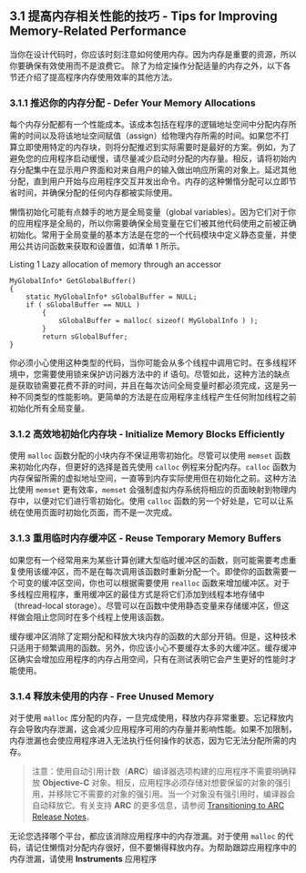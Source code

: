 ## 3.1 提高内存相关性能的技巧 - Tips for Improving Memory-Related Performance

当你在设计代码时，你应该时刻注意如何使用内存。因为内存是重要的资源，所以你要确保有效使用而不是浪费它。 除了为给定操作分配适量的内存之外，以下各节还介绍了提高程序内存使用效率的其他方法。

### 3.1.1 推迟你的内存分配 - Defer Your Memory Allocations

每个内存分配都有一个性能成本。该成本包括在程序的逻辑地址空间中分配内存所需的时间以及将该地址空间赋值（assign）给物理内存所需的时间。如果您不打算立即使用特定的内存块，则将分配推迟到实际需要时是最好的方案。例如，为了避免您的应用程序启动缓慢，请尽量减少启动时分配的内存量。相反，请将初始内存分配集中在显示用户界面和对来自用户的输入做出响应所需的对象上。延迟其他分配，直到用户开始与应用程序交互并发出命令。内存的这种懒惰分配可以立即节省时间，并确保分配的任何内存都被实际使用。

懒惰初始化可能有点棘手的地方是全局变量（global variables）。因为它们对于你的应用程序是全局的，所以你需要确保全局变量在它们被其他代码使用之前被正确初始化。常用于全局变量的基本方法是在您的一个代码模块中定义静态变量，并使用公共访问函数来获取和设置值，如清单 1 所示。

Listing 1  Lazy allocation of memory through an accessor

```
MyGlobalInfo* GetGlobalBuffer()
{
    static MyGlobalInfo* sGlobalBuffer = NULL;
    if ( sGlobalBuffer == NULL )
        {
            sGlobalBuffer = malloc( sizeof( MyGlobalInfo ) );
        }
        return sGlobalBuffer;
}
```

你必须小心使用这种类型的代码，当你可能会从多个线程中调用它时。在多线程环境中，您需要使用锁来保护访问器方法中的 if 语句。尽管如此，这种方法的缺点是获取锁需要花费不菲的时间，并且在每次访问全局变量时都必须完成，这是另一种不同类型的性能影响。更简单的方法是在应用程序主线程产生任何附加线程之前初始化所有全局变量。

### 3.1.2 高效地初始化内存块 - Initialize Memory Blocks Efficiently
使用 `malloc` 函数分配的小块内存不保证用零初始化。尽管可以使用 `memset` 函数来初始化内存，但更好的选择是首先使用 `calloc` 例程来分配内存。`calloc` 函数为内存保留所需的虚拟地址空间，一直等到内存实际使用但在初始化之前。这种方法比使用 `memset` 更有效率，`memset` 会强制虚拟内存系统将相应的页面映射到物理内存中，以便对它们进行零初始化。使用 `calloc` 函数的另一个好处是，它可以让系统在使用页面时初始化页面，而不是一次完成。

### 3.1.3 重用临时内存缓冲区 - Reuse Temporary Memory Buffers
如果您有一个经常用来为某些计算创建大型临时缓冲区的函数，则可能需要考虑重复使用该缓冲区，而不是在每次调用该函数时重新分配一个。即使你的函数需要一个可变的缓冲区空间，你也可以根据需要使用 `realloc` 函数来增加缓冲区。对于多线程应用程序，重用缓冲区的最佳方式是将它们添加到线程本地存储中（thread-local storage）。尽管可以在函数中使用静态变量来存储缓冲区，但这样做会阻止您同时在多个线程上使用该函数。

缓存缓冲区消除了定期分配和释放大块内存的函数的大部分开销。但是，这种技术只适用于频繁调用的函数。另外，你应该小心不要缓存太多的大缓冲区。缓存缓冲区确实会增加应用程序的内存占用空间，只有在测试表明它会产生更好的性能时才能使用。

### 3.1.4 释放未使用的内存 - Free Unused Memory
对于使用 `malloc` 库分配的内存，一旦完成使用，释放内存非常重要。忘记释放内存会导致内存泄漏，这会减少应用程序可用的内存量并影响性能。如果不加限制，内存泄漏也会使应用程序进入无法执行任何操作的状态，因为它无法分配所需的内存。

> 注意：使用自动引用计数（**ARC**）编译器选项构建的应用程序不需要明确释放 **Objective-C** 对象。相反，应用程序必须存储对想要保留的对象的强引用，并移除它不需要的对象的强引用。当一个对象没有强引用时，编译器会自动释放它。有关支持 **ARC** 的更多信息，请参阅 [Transitioning to ARC Release Notes](https://developer.apple.com/library/content/releasenotes/ObjectiveC/RN-TransitioningToARC/Introduction/Introduction.html#//apple_ref/doc/uid/TP40011226)。

无论您选择哪个平台，都应该消除应用程序中的内存泄漏。对于使用 `malloc` 的代码，请记住懒惰对分配内存很好，但不要懒得释放内存。为帮助跟踪应用程序中的内存泄漏，请使用 **Instruments** 应用程序

